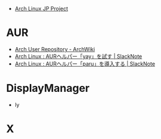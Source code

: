 - [Arch Linux JP Project](https://www.archlinux.jp/)

# AUR
- [Arch User Repository - ArchWiki](https://wiki.archlinux.jp/index.php/Arch_User_Repository)
- [Arch Linux : AURヘルパー「yay」を試す | SlackNote](https://slacknotebook.com/testing-out-arch-linux-aur-helper-yay/)
- [Arch Linux : AURヘルパー「paru」を導入する | SlackNote](https://slacknotebook.com/arch-linux-aur-helper-paru/)

# DisplayManager
- ly

# X

